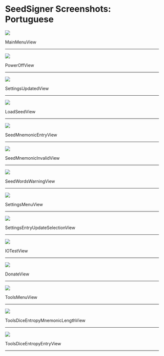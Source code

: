 # SeedSigner Screenshots: Portuguese
<img src="MainMenuView.png">

MainMenuView

---

<img src="PowerOffView.png">

PowerOffView

---

<img src="SettingsUpdatedView.png">

SettingsUpdatedView

---

<img src="LoadSeedView.png">

LoadSeedView

---

<img src="SeedMnemonicEntryView.png">

SeedMnemonicEntryView

---

<img src="SeedMnemonicInvalidView.png">

SeedMnemonicInvalidView

---

<img src="SeedWordsWarningView.png">

SeedWordsWarningView

---

<img src="SettingsMenuView.png">

SettingsMenuView

---

<img src="SettingsEntryUpdateSelectionView.png">

SettingsEntryUpdateSelectionView

---

<img src="IOTestView.png">

IOTestView

---

<img src="DonateView.png">

DonateView

---

<img src="ToolsMenuView.png">

ToolsMenuView

---

<img src="ToolsDiceEntropyMnemonicLengthView.png">

ToolsDiceEntropyMnemonicLengthView

---

<img src="ToolsDiceEntropyEntryView.png">

ToolsDiceEntropyEntryView

---


